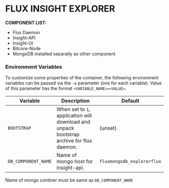# FLUX INSIGHT EXPLORER
<b> COMPONENT LIST: </b>
- Flux Daemon
- Insight-API
- Insight-UI
- Bitcore-Node
- MongoDB installed separatly as other component

### Environment Variables

To customize some properties of the container, the following environment
variables can be passed via the `-e` parameter (one for each variable).  Value
of this parameter has the format `<VARIABLE_NAME>=<VALUE>`.

| Variable       | Description                                  | Default |
|----------------|----------------------------------------------|---------|
|`BOOTSTRAP`| When set to ```1```, application will download and unpack bootstrap archive for flux daemon. | (unset) |
|`DB_COMPONENT_NAME`| Name of mongo host for insight-api. | `fluxmongodb_explorerflux` |
 Name of mongo continer must be same as `DB_COMPONENT_NAME`
